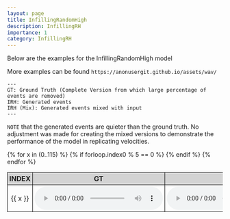 ```yaml
---
layout: page
title: InfillingRandomHigh
description: InfillingRH
importance: 1
category: InfillingRH
---
```


Below are the examples for the InfillingRandomHigh model

More examples can be found `https://anonusergit.github.io/assets/wav/`


    ---
    GT: Ground Truth (Complete Version from which large percentage of events are removed)
    IRH: Generated events
    IRH (Mix): Generated events mixed with input
    ---

`NOTE` that the generated events are quieter than the ground truth. No adjustment was made for creating the mixed versions to demonstrate the performance of the model in replicating velocities. 

<style>
table {
  border-collapse: collapse;
  width: 100%;
}

th, td {
  border: 1px solid black;
  padding: 4px;
  text-align: center;
  width: 10%;
}

th {
  background-color: lightgray;
}
</style>

<table>
  <thead>
    <tr>
      <th>INDEX</th>
      <th>GT</th>
      <th>IRH</th>
      <th>IRH (Mix)</th>
    </tr>
  </thead>
  <tbody>
    {% for x in (0..115) %}
      {% if forloop.index0 % 5 == 0 %}
    <tr>
      <td>{{ x }}</td>
      <td><audio controls><source src="{{ site.baseurl }}/assets/wav/InfillingRandomLow/{{ x }}_A_target.wav"></audio></td>
      <td><audio controls><source src="{{ site.baseurl }}/assets/wav/InfillingRandomLow/{{ x }}_B_ir_prd.wav"></audio></td>
      <td><audio controls><source src="{{ site.baseurl }}/assets/wav/InfillingRandomLow/{{ x }}_C_mix.wav"></audio></td>
    </tr>
      {% endif %}
    {% endfor %}
  </tbody>
</table>


